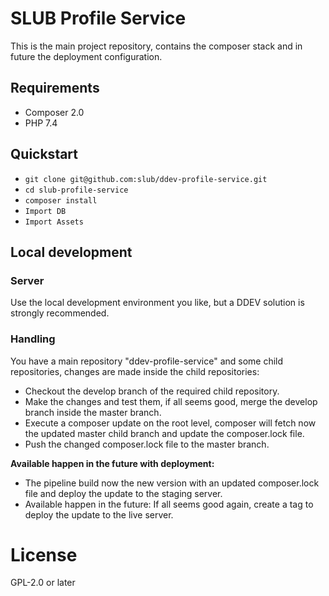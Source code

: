 # SLUB Profile Service

This is the main project repository, contains the composer stack and in future the deployment configuration.

## Requirements
* Composer 2.0
* PHP 7.4

## Quickstart

- `git clone git@github.com:slub/ddev-profile-service.git`
- `cd slub-profile-service`
- `composer install`
- `Import DB`
- `Import Assets`

## Local development

### Server

Use the local development environment you like, but a DDEV solution is strongly recommended.

### Handling

You have a main repository "ddev-profile-service" and some child repositories, changes are made
inside the child repositories:

- Checkout the develop branch of the required child repository.
- Make the changes and test them, if all seems good, merge the develop branch inside the master branch.
- Execute a composer update on the root level, composer will fetch now the updated master child branch and update the composer.lock file.
- Push the changed composer.lock file to the master branch.

**Available happen in the future with deployment:**

- The pipeline build now the new version with an updated composer.lock file and deploy the update to the staging server.
- Available happen in the future: If all seems good again, create a tag to deploy the update to the live server.

# License

GPL-2.0 or later
